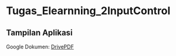 # Tugas_Elearnning_2InputControl
## Tampilan Aplikasi
Google Dokumen: [DrivePDF](https://drive.google.com/drive/folders/1lZYodNOaOG2uGFGM1GhIQTn_2tejjPvX)
